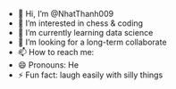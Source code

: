 - 👋 Hi, I’m @NhatThanh009
- 👀 I’m interested in chess & coding
- 🌱 I’m currently learning data science
- 💞️ I’m looking for a long-term collaborate
- 📫 How to reach me:
- 😄 Pronouns: He
- ⚡ Fun fact: laugh easily with silly things

<!---
NhatThanh009/NhatThanh009 is a ✨ special ✨ repository because its `README.md` (this file) appears on your GitHub profile.
You can click the Preview link to take a look at your changes.
--->
